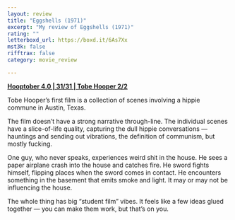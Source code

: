 ```yaml
---
layout: review
title: "Eggshells (1971)"
excerpt: "My review of Eggshells (1971)"
rating: ""
letterboxd_url: https://boxd.it/6As7Xx
mst3k: false
rifftrax: false
category: movie_review

---
```


<b><a href="https://boxd.it/pRNg0/detail">Hooptober 4.0 | 31/31 | Tobe Hooper 2/2</a></b>

Tobe Hooper’s first film is a collection of scenes involving a hippie commune in Austin, Texas.

The film doesn’t have a strong narrative through-line. The individual scenes have a slice-of-life quality, capturing the dull hippie conversations — hauntings and sending out vibrations, the definition of communism, but mostly fucking. 

One guy, who never speaks, experiences weird shit in the house. He sees a paper airplane crash into the house and catches fire. He sword fights himself, flipping places when the sword comes in contact. He encounters something in the basement that emits smoke and light. It may or may not be influencing the house.

The whole thing has big “student film” vibes. It feels like a few ideas glued together — you can make them work, but that’s on you.